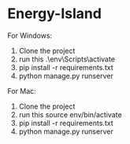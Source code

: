 # Energy-Island

For Windows:

1) Clone the project
2) run this .\env\Scripts\activate
3) pip install -r requirements.txt
4) python manage.py runserver

For Mac:

1) Clone the project
2) run this source env/bin/activate
3) pip install -r requirements.txt
4) python manage.py runserver